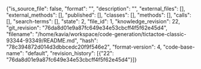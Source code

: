 {"is_source_file": false, "format": "", "description": "", "external_files": [], "external_methods": [], "published": [], "classes": [], "methods": [], "calls": [], "search-terms": [], "state": 2, "file_id": 1, "knowledge_revision": 22, "git_revision": "76da8d01e9a87fc649e34e53cbcff4f5f62e45d4", "filename": "/home/kavia/workspace/code-generation/tictactoe-classic-93344-93349/README.md", "hash": "78c394872d014d3dbbcedc20f9f546e2", "format-version": 4, "code-base-name": "default", "revision_history": [{"22": "76da8d01e9a87fc649e34e53cbcff4f5f62e45d4"}]}